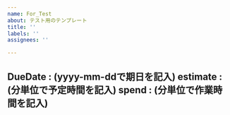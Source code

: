 ```yaml
---
name: For_Test
about: テスト用のテンプレート
title: ''
labels: ''
assignees: ''

---
```


DueDate : (yyyy-mm-ddで期日を記入)
estimate : (分単位で予定時間を記入)
spend : (分単位で作業時間を記入)
----
